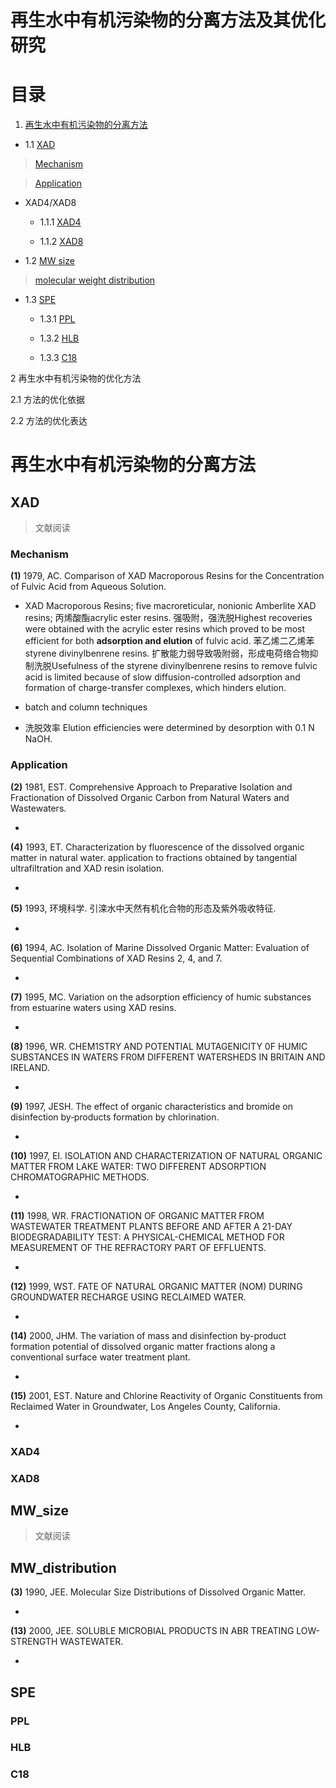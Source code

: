 # 再生水中有机污染物的分离方法及其优化研究

# 目录

1. [再生水中有机污染物的分离方法](#再生水中有机污染物的分离方法)

* 1.1 [XAD](#XAD)

> [Mechanism](#Mechanism)

> [Application](#Application)

* XAD4/XAD8

  * 1.1.1 [XAD4](#XAD4)
  
  * 1.1.2 [XAD8](#XAD8)

* 1.2 [MW size](#MW_size)

> [molecular weight distribution](#MW_distribution)

* 1.3 [SPE](#SPE)
  
  * 1.3.1 [PPL](#PPL)
  
  * 1.3.2 [HLB](#HLB)
  
  * 1.3.3 [C18](#C18)


2 再生水中有机污染物的优化方法

2.1 方法的优化依据

2.2  方法的优化表达

# 再生水中有机污染物的分离方法

## XAD

> 文献阅读

### Mechanism

**(1)** 1979, AC. Comparison of XAD Macroporous Resins for the Concentration of Fulvic Acid from Aqueous Solution.

  * XAD Macroporous Resins; five macroreticular, nonionic Amberlite XAD resins; 丙烯酸酯acrylic ester resins. 强吸附，强洗脱Highest recoveries were obtained with the acrylic ester resins which proved to be most efficient for both **adsorption and elution** of fulvic acid. 苯乙烯二乙烯苯styrene divinylbenrene resins. 扩散能力弱导致吸附弱，形成电荷络合物抑制洗脱Usefulness of the styrene divinylbenrene resins to remove fulvic acid is limited because of slow diffusion-controlled adsorption and formation of charge-transfer complexes, which hinders elution.
  
  * batch and column techniques
  
  * 洗脱效率 Elution efficiencies were determined by desorption with 0.1 N NaOH.

### Application
 
**(2)** 1981, EST. Comprehensive Approach to Preparative Isolation and Fractionation of Dissolved Organic Carbon from Natural Waters and Wastewaters.

  *

**(4)** 1993, ET. Characterization by fluorescence of the dissolved organic matter in natural water. application to fractions obtained by tangential ultrafiltration and XAD resin isolation.

  *

**(5)** 1993, 环境科学. 引滦水中天然有机化合物的形态及紫外吸收特征.

  *

**(6)** 1994, AC. Isolation of Marine Dissolved Organic Matter: Evaluation of Sequential Combinations of XAD Resins 2, 4, and 7.

  *
  
**(7)** 1995, MC. Variation on the adsorption efficiency of humic substances from estuarine waters using XAD resins.

  *
  
**(8)** 1996, WR. CHEM1STRY AND POTENTIAL MUTAGENICITY 0F HUMIC SUBSTANCES IN WATERS FR0M DIFFERENT WATERSHEDS IN BRITAIN AND IRELAND.

  *
  
**(9)** 1997, JESH. The effect of organic characteristics and bromide on disinfection by‐products formation by chlorination.

  *
 
**(10)** 1997, EI. ISOLATION AND CHARACTERIZATION OF NATURAL ORGANIC MATTER FROM LAKE WATER: TWO DIFFERENT ADSORPTION CHROMATOGRAPHIC METHODS.

  *
  
**(11)** 1998, WR. FRACTIONATION OF ORGANIC MATTER FROM WASTEWATER TREATMENT PLANTS BEFORE AND AFTER A 21-DAY BIODEGRADABILITY TEST:
A PHYSICAL-CHEMICAL METHOD FOR MEASUREMENT OF THE REFRACTORY PART OF EFFLUENTS.

  *
  
**(12)** 1999, WST. FATE OF NATURAL ORGANIC MATTER (NOM) DURING GROUNDWATER RECHARGE USING RECLAIMED WATER.

  *
 
**(14)** 2000, JHM. The variation of mass and disinfection by-product formation potential of dissolved organic matter fractions along a conventional surface water treatment plant.

  *
  
**(15)** 2001, EST. Nature and Chlorine Reactivity of Organic Constituents from Reclaimed Water in Groundwater, Los Angeles County, California.

  *

### XAD4

### XAD8

## MW_size

> 文献阅读

## MW_distribution

**(3)** 1990, JEE. Molecular Size Distributions of Dissolved Organic Matter.

  * 

**(13)** 2000, JEE. SOLUBLE MICROBIAL PRODUCTS IN ABR TREATING LOW-STRENGTH WASTEWATER.

  * 
  
## SPE

### PPL

### HLB

### C18


